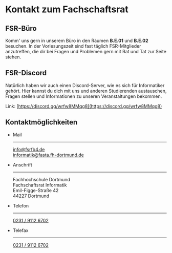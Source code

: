 # Kontakt zum Fachschaftsrat

## FSR-Büro

Komm' uns gern in unserem Büro in den Räumen **B.E.01** und **B.E.02** besuchen. In der Vorlesungszeit sind fast täglich FSR-Mitglieder anzutreffen, die dir bei Fragen und Problemen gern mit Rat und Tat zur Seite stehen.

## FSR-Discord

Natürlich haben wir auch einen Discord-Server, wie es sich für Informatiker gehört. Hier kannst du dich mit uns und anderen Studierenden austauschen, Fragen stellen und Informationen zu unseren Veranstaltungen bekommen.

Link: [https://discord.gg/wrfw8MMqg8](https://discord.gg/wrfw8MMqg8)

## Kontaktmöglichkeiten

<div class="grid cards" markdown>

- Mail

    ---

    [info@fsrfb4.de](mailto:info@fsrfb4.de)  
    [informatik@fasta.fh-dortmund.de](mailto:informatik@fasta.fh-dortmund.de)

- Anschrift

    ---

    Fachhochschule Dortmund  
    Fachschaftsrat Informatik  
    Emil-Figge-Straße 42  
    44227 Dortmund

- Telefon

    ---

    [0231 / 9112 6702](tel:+4923191126702)

- Telefax

    ---

    [0231 / 9112 6702](tel:+4923191126702)

</div>
